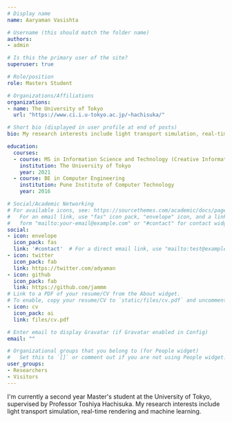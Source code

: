 ```yaml
---
# Display name
name: Aaryaman Vasishta

# Username (this should match the folder name)
authors:
- admin

# Is this the primary user of the site?
superuser: true

# Role/position
role: Masters Student

# Organizations/Affiliations
organizations:
- name: The University of Tokyo
  url: "https://www.ci.i.u-tokyo.ac.jp/~hachisuka/"

# Short bio (displayed in user profile at end of posts)
bio: My research interests include light transport simulation, real-time rendering and machine learning.

education:
  courses:
  - course: MS in Information Science and Technology (Creative Informatics)
    institution: The University of Tokyo
    year: 2021
  - course: BE in Computer Engineering
    institution: Pune Institute of Computer Technology
    year: 2016

# Social/Academic Networking
# For available icons, see: https://sourcethemes.com/academic/docs/page-builder/#icons
#   For an email link, use "fas" icon pack, "envelope" icon, and a link in the
#   form "mailto:your-email@example.com" or "#contact" for contact widget.
social:
- icon: envelope
  icon_pack: fas
  link: '#contact'  # For a direct email link, use "mailto:test@example.org".
- icon: twitter
  icon_pack: fab
  link: https://twitter.com/adyaman
- icon: github
  icon_pack: fab
  link: https://github.com/jammm
# Link to a PDF of your resume/CV from the About widget.
# To enable, copy your resume/CV to `static/files/cv.pdf` and uncomment the lines below.
- icon: cv
  icon_pack: ai
  link: files/cv.pdf

# Enter email to display Gravatar (if Gravatar enabled in Config)
email: ""

# Organizational groups that you belong to (for People widget)
#   Set this to `[]` or comment out if you are not using People widget.
user_groups:
- Researchers
- Visitors
---
```

I'm currently a second year Master's student at the University of Tokyo, supervised by Professor Toshiya Hachisuka. My research interests include light transport simulation, real-time rendering and machine learning.


